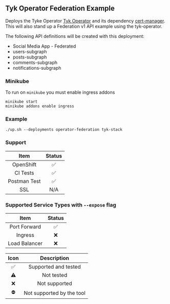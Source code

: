 ## Tyk Operator Federation Example
Deploys the Tyke Operator [Tyk Operator](https://github.com/TykTechnologies/tyk-operator) and its dependency
[cert-manager](https://github.com/jetstack/cert-manager). This will also stand up a Federation v1 API
example using the tyk-operator.

The following API definitions will be created with this deployment:
- Social Media App - Federated
- users-subgraph
- posts-subgraph
- comments-subgraph
- notifications-subgraph

### Minikube
To run on `minikube` you must enable ingress addons

```
minikube start
minikube addons enable ingress
```

### Example
```
./up.sh --deployments operator-federation tyk-stack
```

### Support
|     Item     |       Status       |
|:------------:|:------------------:|
|  OpenShift   | :white_check_mark: |
|   CI Tests   | :white_check_mark: |
| Postman Test | :white_check_mark: |
|     SSL      |        N/A         |

### Supported Service Types with `--expose` flag
|     Item      |       Status       |
|:-------------:|:------------------:|
| Port Forward  | :white_check_mark: |
|    Ingress    |        :x:         |
| Load Balancer |        :x:         |

|        Icon        |        Description        |
|:------------------:|:-------------------------:|
| :white_check_mark: |   Supported and tested    |
|     :warning:      |        Not tested         |
|        :x:         |       Not supported       |
|     :no_entry:     | Not supported by the tool |
